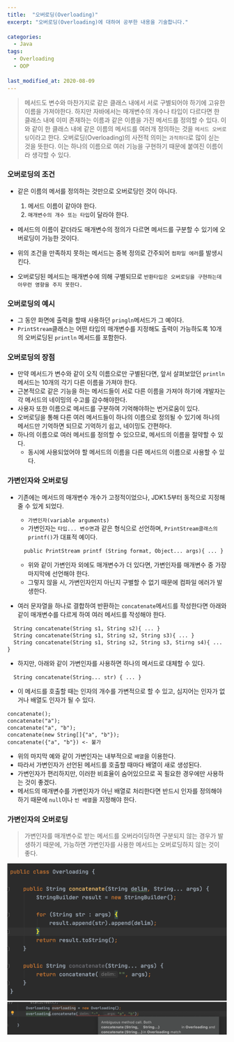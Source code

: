 ```yaml
---
title:  "오버로딩(Overloading)"
excerpt: "오버로딩(Overloading)에 대하여 공부한 내용을 기술합니다."

categories:
  - Java
tags:
  - Overloading
  - OOP

last_modified_at: 2020-08-09
---
```


> 메서드도 변수와 마찬가지로 같은 클래스 내에서 서로 구별되어야 하기에 고유한 이름을 가져야한다.
> 하지만 자바에서는 매개변수의 개수나 타입이 다르다면 한 클래스 내에 이미 존재하는 이름과 같은 이름을 가진 메서드를 정의할 수 있다.
> 이와 같이 한 클래스 내에 같은 이름의 메서드를 여러개 정의하는 것을 `메서드 오버로딩`이라고 한다.
> 오버로딩(Overloading)의 사전적 의미는 `과적하다`로 많이 싣는 것을 뜻한다.
> 이는 하나의 이름으로 여러 기능을 구현하기 때문에 붙여진 이름이라 생각할 수 있다.

### 오버로딩의 조건
* 같은 이름의 메서를 정의하는 것만으로 오버로딩인 것이 아니다.
  1. 메서드 이름이 같아야 한다.
  2. `매개변수의 개수 또는 타입`이 달라야 한다.

* 메서드의 이름이 같더라도 매개변수의 정의가 다르면 메서드를 구분할 수 있기에 오버로딩이 가능한 것이다.
* 위의 조건을 만족하지 못하는 메서드는 중복 정의로 간주되어 `컴파일 에러`를 발생시킨다.
* 오버로딩된 메서드는 매개변수에 의해 구별되므로 `반환타입은 오버로딩을 구현하는데 아무런 영향을 주지 못한다.`

### 오버로딩의 예시
* 그 동안 화면에 출력을 할때 사용하던 `pringln`메서드가 그 예이다.
* `PrintStream`클래스는 어떤 타입의 매개변수를 지정해도 출력이 가능하도록 10개의 오버로딩된 `println` 메서드를 포함한다.

### 오버로딩의 장점
* 만약 메서드가 변수와 같이 오직 이름으로만 구별된다면, 앞서 살펴보았던 `println`메서드는 10개의 각기 다른 이름을 가져야 한다.
* 근본적으로 같은 기능을 하는 메서드들이 서로 다른 이름을 가져야 하기에 개발자는 각 메서드의 네이밍의 수고를 감수해야한다.
* 사용자 또한 이름으로 메서드를 구분하여 기억해야하는 번거로움이 있다.
* 오버로딩을 통해 다른 여러 메서드들이 하나의 이름으로 정의될 수 있기에 하나의 메서드만 기억하면 되므로 기억하기 쉽고, 네이밍도 간편하다.
* 하나의 이름으로 여러 메서드를 정의할 수 있으므로, 메서드의 이름을 절약할 수 있다.
  * 동시에 사용되었어야 할 메서드의 이름을 다른 메서드의 이름으로 사용할 수 있다.

### 가변인자와 오버로딩
* 기존에는 메서드의 매개변수 개수가 고정적이었으나, JDK1.5부터 동적으로 지정해 줄 수 있게 되었다.
  - `가변인자(variable arguments)`
  - 가변인자는 `타입... 변수면`과 같은 형식으로 선언하며, `PrintStream클래스의 printf()`가 대표적 예이다.
  ```
    public PrintStream printf (String format, Object... args){ ... }
  ```
  - 위와 같이 가변인자 외에도 매개변수가 더 있다면, 가변인자를 매개변수 중 가장 마지막에 선언해야 한다.
  - 그렇지 않을 시, 가변인자인지 아닌지 구별할 수 없기 때문에 컴파일 에러가 발생한다.

* 여러 문자열을 하나로 결합하여 반환하는 `concatenate`메서드를 작성한다면 아래와 같이 매개변수를 다르게 하여 여러 메서드를 작성해야 한다.
```
  String concatenate(String s1, String s2){ ... }
  String concatenate(String s1, String s2, String s3){ ... }
  String concatenate(String s1, String s2, String s3, Stirng s4){ ... }
```

* 하지만, 아래와 같이 가변인자를 사용하면 하나의 메서드로 대체할 수 있다.
```
  String concatenate(String... str) { ... }
```

* 이 메서드를 호출할 때는 인자의 개수를 가변적으로 할 수 있고, 심지어는 인자가 없거나 배열도 인자가 될 수 있다.
```
concatenate();
concatenate("a");
concatenate("a", "b");
concatenate(new String[]{"a", "b"});
concatenate({"a", "b"}) <- 불가
```

* 위의 마지막 예와 같이 가변인자는 내부적으로 `배열`을 이용한다.
* 따라서 가변인자가 선언된 메서드를 호출할 때마다 배열이 새로 생성된다.
* 가변인자가 편리하지만, 이러한 비효율이 숨어있으므로 꼭 필요한 경우에만 사용하는 것이 좋겠다.
* 메서드의 매개변수를 가변인자가 아닌 배열로 처리한다면 반드시 인자를 정의해야하기 때문에 `null`이나 `빈 배열`을 지정해야 한다.

### 가변인자의 오버로딩
> 가변인자를 매개변수로 받는 메서드를 오버라이딩하면 구분되지 않는 경우가 발생하기 때문에,
> 가능하면 가변인자를 사용한 메서드는 오버로딩하지 않는 것이 좋다.

![1](/assets/images/overloading_class.png)
![1](/assets/images/overloading_error.png)